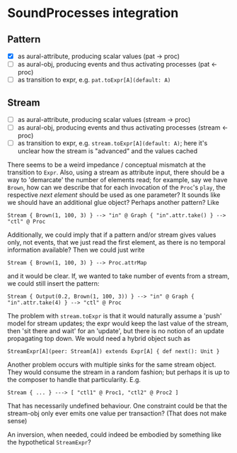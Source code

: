 # SoundProcesses integration

## Pattern

- [x] as aural-attribute, producing scalar values (pat -> proc)
- [ ] as aural-obj, producing events and thus activating processes (pat <- proc)
- [ ] as transition to expr, e.g. `pat.toExpr[A](default: A)`

## Stream

- [ ] as aural-attribute, producing scalar values (stream -> proc)
- [ ] as aural-obj, producing events and thus activating processes (stream <- proc)
- [ ] as transition to expr, e.g. `stream.toExpr[A](default: A)`; here it's unclear
      how the stream is "advanced" and the values cached
      
There seems to be a weird impedance / conceptual mismatch at the transition to `Expr`.
Also, using a stream as attribute input, there should be a way to 'demarcate' the number
of elements read; for example, say we have `Brown`, how can we describe that for each
invocation of the `Proc`'s `play`, the respective _next element_ should be used as one
parameter? It sounds like we should have an additional glue object? Perhaps another pattern?
Like

    Stream { Brown(1, 100, 3) } --> "in" @ Graph { "in".attr.take() } --> "ctl" @ Proc
    
Additionally, we could imply that if a pattern and/or stream gives values only, not events, that we
just read the first element, as there is no temporal information available? Then we could just write

    Stream { Brown(1, 100, 3) } --> Proc.attrMap

and it would be clear. If, we wanted to take number of events from a stream, we could still insert the pattern:

    Stream { Output(0.2, Brown(1, 100, 3)) } --> "in" @ Graph { "in".attr.take(4) } --> "ctl" @ Proc

The problem with `stream.toExpr` is that it would naturally assume a 'push' model for stream updates;
the expr would keep the last value of the stream, then 'sit there and wait' for an 'update', but there is
no notion of an update propagating top down. We would need a hybrid object such as

    StreamExpr[A](peer: Stream[A]) extends Expr[A] { def next(): Unit }

Another problem occurs with multiple sinks for the same stream object. They would consume the stream in a
random fashion; but perhaps it is up to the composer to handle that particularity. E.g.

    Stream { ... } ---> [ "ctl1" @ Proc1, "ctl2" @ Proc2 ]
    
That has necessarily undefined behaviour. One constraint could be that the stream-obj only ever emits one
value per transaction? (That does not make sense)

An inversion, when needed, could indeed be embodied by something like the hypothetical `StreamExpr`?

